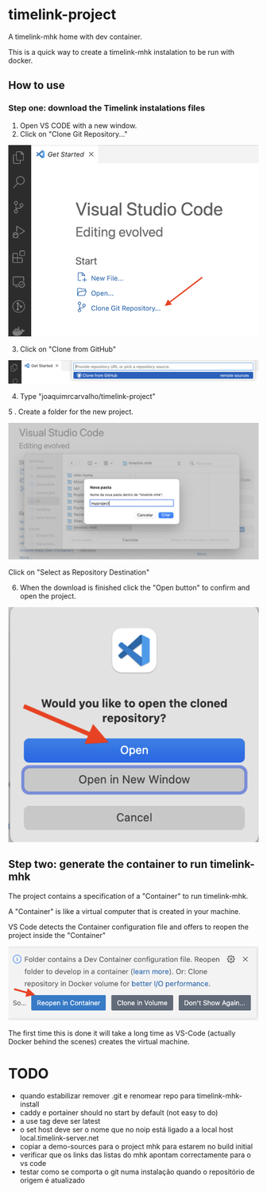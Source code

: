# timelink-project

 A timelink-mhk home with dev container. 

 This is a quick way to create a timelink-mhk instalation 
 to be run with docker.

## How to use

### Step one: download the Timelink instalations files

1. Open VS CODE with a new window.
2. Click on "Clone Git Repository..."

![Clone Git Repository...](img/vs-code-clone-git-project-1.png)

3. Click on "Clone from GitHub"

![](img/vs-code-clone-git-project-2.png)

4. Type "joaquimrcarvalho/timelink-project" 

5 . Create a folder for the new project.

![](img/vs-code-clone-git-project-3.png)

Click on "Select as Repository Destination"

6. When the download is finished click the 
"Open button" to confirm and open the project.

![](img/vs-code-clone-git-project-4.png)


## Step two: generate the container to run timelink-mhk

The project contains a specification of a
"Container" to run timelink-mhk.

A "Container" is like a virtual computer 
that is created in your machine.

VS Code detects the Container configuration file
and offers to reopen the project inside the "Container"

![Reopen project in container](img/vs-code-clone-git-project-5.png)

The first time this is done it will take 
a long time as VS-Code (actually Docker behind
the scenes) creates the virtual machine.


# TODO
* quando estabilizar remover .git e renomear repo para timelink-mhk-install
* caddy e portainer should no start by default (not easy to do)
* a use tag deve ser latest
* o set host deve ser o nome que no noip está ligado a a local host local.timelink-server.net
* copiar a demo-sources para o project mhk para estarem no build initial
* verificar que os links das listas do mhk apontam correctamente para o vs code
* testar como se comporta o git numa instalação quando o repositório
de origem é atualizado
